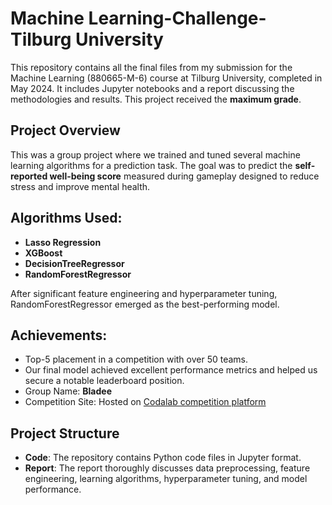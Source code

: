 # Machine Learning-Challenge-Tilburg University

This repository contains all the final files from my submission for the Machine Learning (880665-M-6) course at Tilburg University, completed in May 2024. It includes Jupyter notebooks and a report discussing the methodologies and results. This project received the **maximum grade**.

## Project Overview

This was a group project where we trained and tuned several machine learning algorithms for a prediction task. The goal was to predict the **self-reported well-being score** measured during gameplay designed to reduce stress and improve mental health.

## Algorithms Used:
- **Lasso Regression**
- **XGBoost**
- **DecisionTreeRegressor**
- **RandomForestRegressor**

After significant feature engineering and hyperparameter tuning, RandomForestRegressor emerged as the best-performing model.

## Achievements:
- Top-5 placement in a competition with over 50 teams.
- Our final model achieved excellent performance metrics and helped us secure a notable leaderboard position.
- Group Name: **Bladee**
- Competition Site: Hosted on [Codalab competition platform](https://codalab.lisn.upsaclay.fr/competitions/19116?secret_key=9e2695a9-5327-459d-99a1-9b765cd6750b#results)


## Project Structure
- **Code**: The repository contains Python code files in Jupyter format.
- **Report**: The report thoroughly discusses data preprocessing, feature engineering, learning algorithms, hyperparameter tuning, and model performance.
